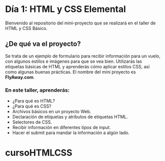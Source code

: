 # Día 1: HTML y CSS Elemental
Bienvenido al repositorio del mini-proyecto que se realizará en el taller de HTML y CSS Básico.

## ¿De qué va el proyecto?
Se trata de un ejemplo de formulario para recibir información para un vuelo, con algunos estilos e imágenes para que se vea bien.
Utilizarás las etiquetas básicas de HTML y aprenderás cómo aplicar estilos CSS, así como algunas buenas prácticas.
El nombre del mini proyecto es **FlyAway.com**.

### En este taller, aprenderás:
- ¿Para qué es HTML?  
- ¿Para qué es CSS?
- Archivos básicos en un proyecto Web.
- Declaración de etiquetas y atributos de etiquetas HTML.  
- Selectores de CSS.  
- Recibir información en diferentes tipos de input.  
- Hacer el submit para mandar la información a algún lado.


# cursoHTMLCSS
